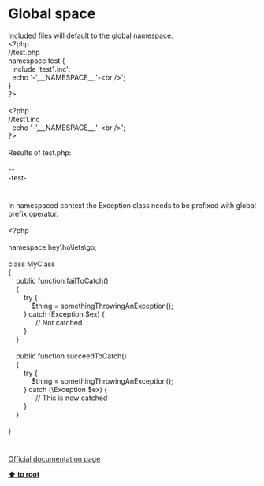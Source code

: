 # Global space




<div class="phpcode"><span class="html">
Included files will default to the global namespace.
<br><span class="default">&lt;?php
<br></span><span class="comment">//test.php
<br></span><span class="keyword">namespace </span><span class="default">test </span><span class="keyword">{
<br>&#xA0; include </span><span class="string">&apos;test1.inc&apos;</span><span class="keyword">;
<br>&#xA0; echo </span><span class="string">&apos;-&apos;</span><span class="keyword">,</span><span class="default">__NAMESPACE__</span><span class="keyword">,</span><span class="string">&apos;-&lt;br /&gt;&apos;</span><span class="keyword">;
<br>}
<br></span><span class="default">?&gt;
<br></span>
<br><span class="default">&lt;?php
<br></span><span class="comment">//test1.inc
<br>&#xA0; </span><span class="keyword">echo </span><span class="string">&apos;-&apos;</span><span class="keyword">,</span><span class="default">__NAMESPACE__</span><span class="keyword">,</span><span class="string">&apos;-&lt;br /&gt;&apos;</span><span class="keyword">;
<br></span><span class="default">?&gt;
<br></span>
<br>Results of test.php:
<br>
<br>--
<br>-test-</span>
</div>
  

#


<div class="phpcode"><span class="html">
In namespaced context the Exception class needs to be prefixed with global prefix operator.<br><br><span class="default">&lt;?php<br><br></span><span class="keyword">namespace </span><span class="default">hey</span><span class="keyword">\</span><span class="default">ho</span><span class="keyword">\</span><span class="default">lets</span><span class="keyword">\</span><span class="default">go</span><span class="keyword">;<br><br>class </span><span class="default">MyClass<br></span><span class="keyword">{<br>&#xA0; &#xA0; public function </span><span class="default">failToCatch</span><span class="keyword">()<br>&#xA0; &#xA0; {<br>&#xA0; &#xA0; &#xA0; &#xA0; try {<br>&#xA0; &#xA0; &#xA0; &#xA0; &#xA0; &#xA0; </span><span class="default">$thing </span><span class="keyword">= </span><span class="default">somethingThrowingAnException</span><span class="keyword">();<br>&#xA0; &#xA0; &#xA0; &#xA0; } catch (</span><span class="default">Exception $ex</span><span class="keyword">) {<br>&#xA0; &#xA0; &#xA0; &#xA0; &#xA0; &#xA0; &#xA0; </span><span class="comment">// Not catched<br>&#xA0; &#xA0; &#xA0; &#xA0; </span><span class="keyword">}<br>&#xA0; &#xA0; }<br><br>&#xA0; &#xA0; public function </span><span class="default">succeedToCatch</span><span class="keyword">()<br>&#xA0; &#xA0; {<br>&#xA0; &#xA0; &#xA0; &#xA0; try {<br>&#xA0; &#xA0; &#xA0; &#xA0; &#xA0; &#xA0; </span><span class="default">$thing </span><span class="keyword">= </span><span class="default">somethingThrowingAnException</span><span class="keyword">();<br>&#xA0; &#xA0; &#xA0; &#xA0; } catch (\</span><span class="default">Exception $ex</span><span class="keyword">) {<br>&#xA0; &#xA0; &#xA0; &#xA0; &#xA0; &#xA0; &#xA0; </span><span class="comment">// This is now catched<br>&#xA0; &#xA0; &#xA0; &#xA0; </span><span class="keyword">}<br>&#xA0; &#xA0; }<br><br>}</span>
</span>
</div>
  

#

[Official documentation page](https://www.php.net/manual/en/language.namespaces.global.php)

**[⬆ to root](/)**